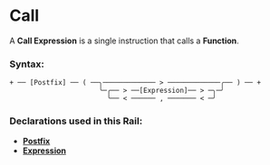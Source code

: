 
# Call

A **Call Expression** is a single instruction
that calls a **Function**.

### Syntax:

    + ── [Postfix] ── ( ──╮───────────── > ─────────────╭── ) ── +
                          ╰─╭── > ──[Expression]── > ─╮─╯
                            ╰── < ────── , ─────── < ─╯

### Declarations used in this Rail:

- [**Postfix**](EX-Postfix.md)
- [**Expression**](Expression.md)
